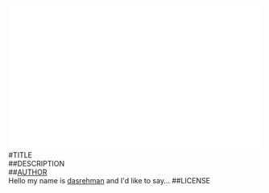 ![image](screenshot.png)  
#TITLE  
##DESCRIPTION  
##[AUTHOR](https://github.com/dasrehman)  
Hello my name is [dasrehman](https://github.com/dasrehman) and I'd like to say... 
##LICENSE  
